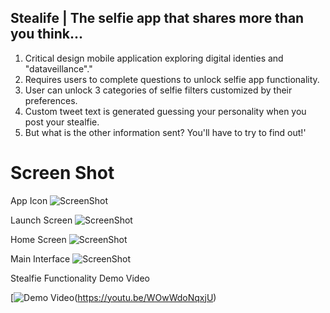 ## Stealife | The selfie app that shares more than you think...
1. Critical design mobile application exploring digital identies and "dataveillance"."
2. Requires users to complete questions to unlock selfie app functionality.
3. User can unlock 3 categories of selfie filters customized by their preferences.
4. Custom tweet text is generated guessing your personality when you post your stealfie.
5. But what is the other information sent? You'll have to try to find out!'

# Screen Shot
App Icon 
![ScreenShot](https://github.com/drmartens/danamartens/blob/master/CC%20iOS/stealfie%20project/stealfieappicon.png) 

Launch Screen
![ScreenShot](https://github.com/drmartens/danamartens/blob/master/CC%20iOS/stealfie%20project/stealfie.png) 

Home Screen 
![ScreenShot](https://github.com/drmartens/danamartens/blob/master/CC%20iOS/stealfie%20project/stealfiehomescreen.png) 

Main Interface
![ScreenShot](https://github.com/drmartens/danamartens/blob/master/CC%20iOS/stealfie%20project/stealfieinterface.png) 

Stealfie Functionality Demo Video 

[![Demo Video](https://github.com/drmartens/danamartens/blob/master/CC%20iOS/stealfie%20project/stealfievideodemoss.png)(https://youtu.be/WOwWdoNqxjU)






  
 

